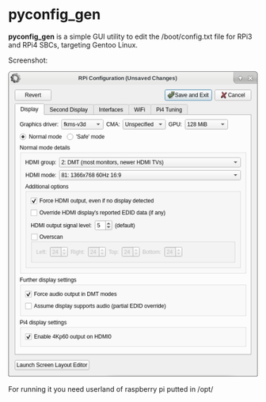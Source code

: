 # pyconfig_gen

**pyconfig_gen** is a simple GUI utility to edit the /boot/config.txt file
for RPi3 and RPi4 SBCs, targeting Gentoo Linux.

Screenshot:

<img src="https://raw.githubusercontent.com/sakaki-/resources/master/raspberrypi/pi4/pyconfig_gen-screenshot4.png" alt="pyconfig_gen application in use (screenshot)"/>

For running it you need userland of raspberry pi putted in /opt/
